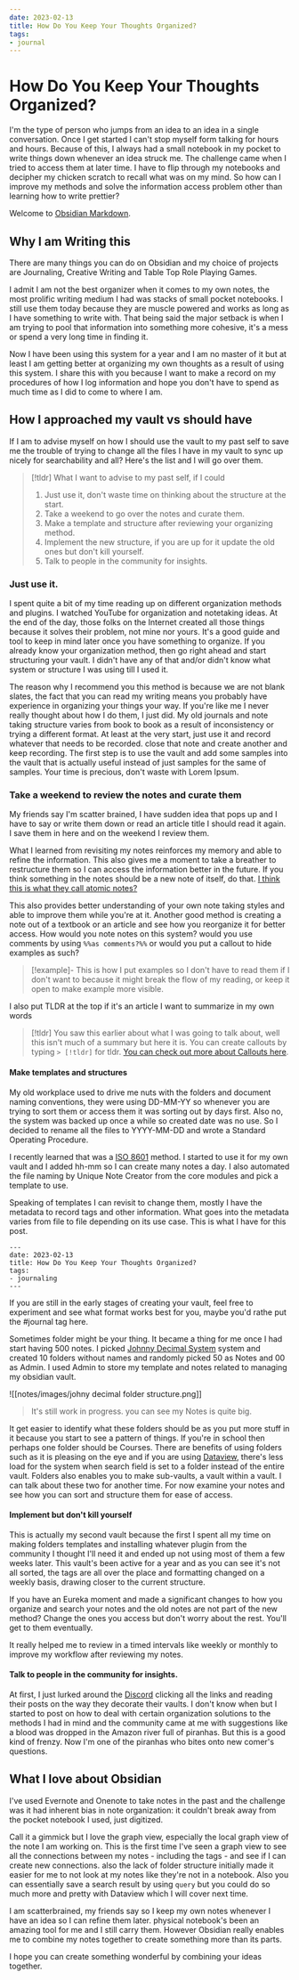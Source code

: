 ```yaml
---
date: 2023-02-13
title: How Do You Keep Your Thoughts Organized?
tags:
- journal
---
```

# How Do You Keep Your Thoughts Organized?

I'm the type of person who jumps from an idea to an idea in a single conversation. Once I get started I can't stop myself form talking for hours and hours. Because of this, I always had a small notebook in my pocket to write things down whenever an idea struck me. The challenge came when I tried to access them at later time. I have to flip through my notebooks and decipher my chicken scratch to recall what was on my mind. So how can I improve my methods and solve the information access problem other than learning how to write prettier?

Welcome  to [Obsidian Markdown](https://obsidian.md/).

## Why I am Writing this

There are many things you can do on Obsidian and my choice of projects are Journaling, Creative Writing and Table Top Role Playing Games. 

I admit I am not the best organizer when it comes to my own notes, the most prolific writing medium I had was stacks of small pocket notebooks. I still use them today because they are muscle powered and works as long as I have something to write with. That being said the major setback is when I am trying to pool that information into something more cohesive, it's a mess or spend a very long time in finding it.

Now I have been using this system for a year and I am no master of it but at least I am getting better at organizing my own thoughts as a result of using this system. I share this with you because I want to make a record on my procedures of how I log information and hope you don't have to spend as much time as I did to come to where I am.

## How I approached my vault vs should have

If I am to advise myself on how I should use the vault to my past self to save me the trouble of trying to change all the files I have in my vault to sync up nicely for searchability and all? Here's the list and I will go over them.

>[!tldr] What I want to advise to my past self, if I could
>1. Just use it, don't waste time on thinking about the structure at the start.
>2. Take a weekend to go over the notes and curate them.
>3. Make a template and structure after reviewing your organizing method.
>4. Implement the new structure, if you are up for it update the old ones but don't kill yourself.
>5. Talk to people in the community for insights.

### Just use it.
I spent quite a bit of my time reading up on different organization methods and plugins. I watched YouTube for organization and notetaking ideas. At the end of the day, those folks on the Internet created all those things because it solves their problem, not mine nor yours. It's a good guide and tool to keep in mind later once you have something to organize. If you already know your organization method, then go right ahead and start structuring your vault. I didn't have any of that and/or didn't know what system or structure I was using till I used it. 

The reason why I recommend you this method is because we are not blank slates, the fact that you can read my writing means you probably have experience in organizing your things your way. If you're like me I never really thought about how I do them, I just did. My old journals and note taking structure varies from book to book as a result of inconsistency or trying a different format. At least at the very start, just use it and record whatever that needs to be recorded. close that note and create another and keep recording. The first step is to use the vault and add some samples into the vault that is actually useful instead of just samples for the same of samples. Your time is precious, don't waste with Lorem Ipsum.

### Take a weekend to review the notes and curate them
My friends say I'm scatter brained, I have sudden idea that pops up and I have to say or write them down or read an article title I should read it again. I save them in here and on the weekend I review them. 

What I learned from revisiting my notes reinforces my memory and able to refine the information. This also gives me a moment to take a breather to restructure them so I can access the information better in the future. If you think something in the notes should be a new note of itself, do that. [I think this is what they call atomic notes?](https://zettelkasten.de/posts/create-zettel-from-reading-notes/) 

This also provides better understanding of your own note taking styles and able to improve them while you're at it. Another good method is creating a note out of a textbook or an article and see how you reorganize it for better access. How would you note notes on this system? would you use comments by using `%%as comments?%%` or would you put a callout to hide examples as such?

>[!example]-
>This is how I put examples so I don't have to read them if I don't want to because it might break the flow of my reading, or keep it open to make example more visible.

I also put TLDR at the top if it's an article I want to summarize in my own words

>[!tldr]
>You saw this earlier about what I was going to talk about, well this isn't much of a summary but here it is. You can create callouts by typing `> [!tldr]` for tldr. [You can check out more about Callouts here](https://help.obsidian.md/How+to/Use+callouts).


#### Make templates and structures
My old workplace used to drive me nuts with the folders and document naming conventions, they were using DD-MM-YY so whenever you are trying to sort them or access them it was sorting out by days first. Also no, the system was backed up once a while so created date was no use. So I decided to rename all the files to YYYY-MM-DD and wrote a Standard Operating Procedure.

I recently learned that was a [ISO 8601](https://en.wikipedia.org/wiki/ISO_8601) method. I started to use it for my own vault and I added hh-mm so I can create many notes a day. I also automated the file naming by Unique Note Creator from the core modules and pick a template to use.  

Speaking of templates I can revisit to change them, mostly I have the metadata to record tags and other information. What goes into the metadata varies from file to file depending on its use case. This is what I have for this post.

```
---
date: 2023-02-13
title: How Do You Keep Your Thoughts Organized?
tags:
- journaling
---
```

If you are still in the early stages of creating your vault, feel free to experiment and see what format works best for you, maybe you'd rathe put the #journal tag here.

Sometimes folder might be your thing. It became a thing for me once I had start having 500 notes. I picked [Johnny Decimal System](https://johnnydecimal.com/)  system and created 10 folders without names and randomly picked 50 as Notes and 00 as Admin. I used Admin to store my template and notes related to managing my obsidian vault. 

![[notes/images/johny decimal folder structure.png]]

> It's still work in progress. you can see my Notes is quite big.

It get easier to identify what these folders should be as you put more stuff in it because you start to see a pattern of things. If you're in school then perhaps one folder should be Courses. There are benefits of using folders such as it is pleasing on the eye and if you are using [Dataview](https://github.com/blacksmithgu/obsidian-dataview), there's less load for the system when search field is set to a folder instead of the entire vault. Folders also enables you to make sub-vaults, a vault within a vault. I can talk about these two for another time. For now examine your notes and see how you can sort and structure them for ease of access.

#### Implement but don't kill yourself
This is actually my second vault because the first I spent all my time on making folders templates and installing whatever plugin from the community I thought I'll need it and ended up not using most of them a few weeks later. This vault's been active for a year and as you can see it's not all sorted, the tags are all over the place and formatting changed on a weekly basis, drawing closer to the current structure. 

If you have an Eureka moment and made a significant changes to how you organize and search your notes and the old notes are not part of the new method? Change the ones you access but don't worry about the rest. You'll get to them eventually.

It really helped me to review in a timed intervals like weekly or monthly to improve my workflow after reviewing my notes. 

#### Talk to people in the community for insights.
At first, I just lurked around the [Discord](https://discord.gg/obsidianmd) clicking all the links and reading their posts on the way they decorate their vaults. I don't know when but I started to post on how to deal with certain organization solutions to the methods I had in mind and the community came at me with suggestions like a blood was dropped in the Amazon river full of piranhas. But this is a good kind of frenzy. Now I'm one of the piranhas who bites onto new comer's questions.  

## What I love about Obsidian 
I've used Evernote and Onenote to take notes in the past and the challenge was it had inherent bias in note organization: it couldn't break away from the pocket notebook I used, just digitized.

Call it a gimmick but I love the graph view, especially the local graph view of the note I am working on. This is the first time I've seen a graph view to see all the connections between my notes - including the tags - and see if I can create new connections. also the lack of folder structure initially made it easier for me to not look at my notes like they're not in a notebook. Also you can essentially save a search result by using `query` but you could do so much more and pretty with Dataview which I will cover next time.

I am scatterbrained, my friends say so I keep my own notes whenever I have an idea so  I can refine them later. physical notebook's been an amazing tool for me and I still carry them. However Obsidian really enables me to combine my notes together to create something more than its parts.

I hope you can create something wonderful by combining your ideas together.